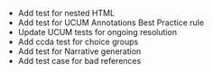 * Add test for nested HTML 
* Add test for UCUM Annotations Best Practice rule
* Update UCUM tests for ongoing resolution 
* Add ccda test for choice groups
* Add test for Narrative generation
* Add test case for bad references 
